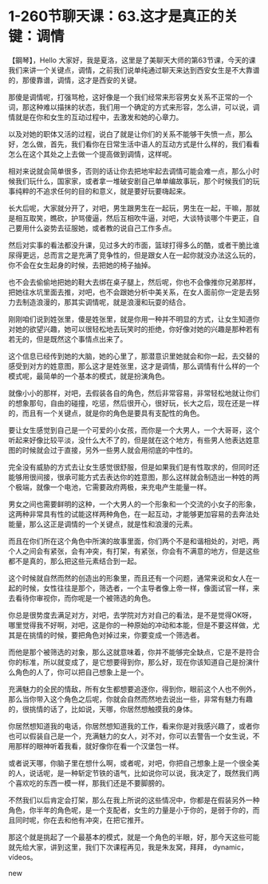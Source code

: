# 1-260节聊天课：63.这才是真正的关键：调情

【鋼琴】，Hello 大家好，我是夏洛，这里是了美聊天大师的第63节课，今天的课我们来讲一个关键点，调情，之前我们说单纯通过聊天来达到西安女生是不大靠谱的，那傻靠谱，调情，这才是西安的关键。

那傻是调情呢，打强骂枪，这好像是一个我们经常来形容男女关系不正常的一个词，那这种难以描抹的状态，我们用一个确定的方式来形容，怎么讲，可以说，调情就是在你和女生的互动过程中，去激发和她的心章力。

以及对她的职体又活的过程，说白了就是让你们的关系不能够干失愤一点，那么好，怎么做，首先，我们看你在日常生活中语人的互动方式是什么样的，我们看看怎么在这个其处之上去做一个提高做到调情，这样呢。

相对来说就会简单很多，否则的话让你去把地牢起去调情可能会难一点，那么小时候我们玩什么，国家家，或者拿一堆破安剧自己单单编故事玩，那个时候我们的玩事纯粹的不追求任何的目的和意义，就是要好玩要嗨起来。

长大后呢，大家就分开了，对吧，男生跟男生在一起玩，男生在一起，干嘛，那就是相互取笑，瞧砍，护骂傻逼，然后互相吹牛逼，对吧，大谈特谈哪个牛更正，自己要用什么姿势去征服她，或者教的说自己工作多点。

然后对实事的看法都没升课，见过多大的市面，篮球打得多么的酷，或者干脆比谁尿得更远，总而言之是充满了竞争性的，但是跟女人在一起你就没办法这么玩的，你不会在女生起身的时候，去把她的椅子抽掉。

也不会去偷偷地把她的鞋大去绑在桌子腿上，然后呢，你也不会像推你兄弟那样，把她往水坑里面去推，对吧，也不会跟她分析中美关系，在女人面前你一定是去努力去制造浪漫的，那其实调情呢，就是浪漫和玩耍的结合。

刚刚咱们说到姓张里，傻是姓张里，就是你用一种并不明显的方式，让女生知道你对她的欲望兴趣，她可以很轻松地去玩笑时的拒绝，你好像对她的兴趣是那种若有若无的，但是既然这个事情点出来了。

这个信息已经传到她的大脑，她的心里了，那潜意识里她就会和你一起，去交替的感受到对方的姓意图，那么这才是姓张里，这才是调情，那么调情有什么样的一个模式呢，最简单的一个基本的模式，就是扮演角色。

就像小小的那样，对吧，去假装各自的角色，然后非常容易，非常轻松地就让你们的想象那句，自由的碰撞，吃惩，然后很开心，很好玩，长大之后，现在还是一样的，而且有一个关键点，就是你的角色是要具有支配性的角色。

要让女生感觉到自己是一个可爱的小女孩，而你是一个大男人，一个大哥哥，这个听起来好像比较平淡，没什么大不了的，但是就在这个地方，有些男人他表达姓意图的时候就会过于直接，另外一些男人就会用彻底的中性的。

完全没有威胁的方式去让女生感觉很舒服，但是如果我们是有性取求的，但同时还能够用很间接，很承可能方式去表达你的姓意图，那么这样就会制造出一种姓的两个极端，就像一个电池，它需要政府两极，来充电产生能量一样。

男女之间也需要鲜明的这种，一个大男人的一个形象和一个交流的小女子的形象，这两种非常具有性的试能这样两种角色，在一起互动，才能够更加容易的去奔法处能量，那么这正是调情的一个关键点，就是性和浪漫的元素。

而且在你们所在这个角色中所演的故事里面，你们两个不是和谐相处的，对吧，两个人之间会有紧张，会有冲突，有打架，有紧张，你会有不满意的地方，但是这些都不是真的，那么把这些元素结合到一起。

这个时候就自然而然的创造出的形象里，而且还有一个问题，通常来说和女人在一起的时候，女性往往是那个，筛选者，一个主导者像上帝一样，像面试官一样，来去看待你审视你，而你呢是一个被筛选的角色。

你总是很势度去满足对方，对吧，去学院对方对自己的看法，是不是觉得OK呀，哪里觉得我不好啊，对吧，这是你的一种原始的冲动和本能，但是不要这样做，尤其是在挑情的时候，要把角色对掉过来，你要变成一个筛选者。

而他是那个被筛选的对象，那么这就意味着，你并不能够完全缺点，它是不是符合你的标准，所以就变成了，是它想要得到你，那么好，现在你该知道自己是扮演什么角色的人了，你可以把自己想象上是一个。

充满魅力的全民的情敌，所有女生都想要追逐你，得到你，眼前这个人也不例外，那么当你带入这个角色之后呢，你就会自然而然地去说出一些，非常有魅力有趣的，很挑情的话了，比如说，天哪，你居然想触摸我的身体。

你居然想知道我的电话，你居然想知道我的工作，看来你是对我感兴趣了，或者你也可以假装自己是一个，充满魅力的女人，对不对，你可以去警告一个女生说，不用那样的眼神听着我看，就好像你在看一个汉堡包一样。

或者说天哪，你脑子里在想什么啊，或者呢，对吧，你把自己想象上是一个很全美的人，说话呢，是一种斩定节铁的语气，比如说你可以说，我决定了，既然我们两个喜欢吃的东西一模一样，那我们还是不要脚膀的。

不然我们以后肯定会打架，那么在我上所说的这些情况中，你都是在假装另外一种角色，你半年的角色呢，是一个支配者，女生的力量是小于你的，是弱于你的，而且同时呢，你在去和他有冲突，在把它推开。

那这个就是挑起了一个最基本的模式，就是一个角色的半眼，好，那今天这些可能就先给大家，讲到这里，我们下次课程再见，我是朱友窝，拜拜， dynamic， vídeos。

new